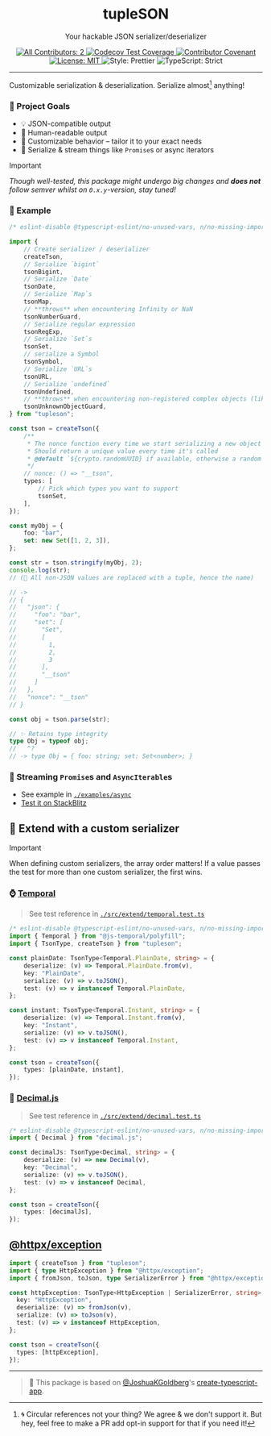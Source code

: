 <h1 align="center">tupleSON</h1>

<p align="center">Your hackable JSON serializer/deserializer</p>

<p align="center">
	<a href="#contributors" target="_blank">
<!-- prettier-ignore-start -->
<!-- ALL-CONTRIBUTORS-BADGE:START - Do not remove or modify this section -->
<img alt="All Contributors: 2" src="https://img.shields.io/badge/all_contributors-2-21bb42.svg" />
<!-- ALL-CONTRIBUTORS-BADGE:END -->
<!-- prettier-ignore-end -->
</a>
	<a href="https://codecov.io/gh/trpc/tupleson" target="_blank">
		<img alt="Codecov Test Coverage" src="https://codecov.io/gh/trpc/tupleson/branch/main/graph/badge.svg"/>
	</a>
	<a href="https://github.com/trpc/tupleson/blob/main/.github/CODE_OF_CONDUCT.md" target="_blank">
		<img alt="Contributor Covenant" src="https://img.shields.io/badge/code_of_conduct-enforced-21bb42" />
	</a>
	<a href="https://github.com/trpc/tupleson/blob/main/LICENSE.md" target="_blank">
		<img alt="License: MIT" src="https://img.shields.io/github/license/trpc/tupleson?color=21bb42">
	</a>
	<img alt="Style: Prettier" src="https://img.shields.io/badge/style-prettier-21bb42.svg" />
	<img alt="TypeScript: Strict" src="https://img.shields.io/badge/typescript-strict-21bb42.svg" />
</p>

---

Customizable serialization & deserialization.
Serialize almost[^1] anything!

[^1]:
    🌀 Circular references not your thing? We agree & we don't support it.
    But hey, feel free to make a PR add opt-in support for that if you need it!

### 🎯 Project Goals

- 💡 JSON-compatible output
- 📖 Human-readable output
- 🔧 Customizable behavior – tailor it to your exact needs
- 🌊 Serialize & stream things like `Promise`s or async iterators

> [!IMPORTANT]  
> _Though well-tested, this package might undergo big changes and **does not** follow semver whilst on `0.x.y`-version, stay tuned!_

### 👀 Example

```ts
/* eslint-disable @typescript-eslint/no-unused-vars, n/no-missing-import */

import {
	// Create serializer / deserializer
	createTson,
	// Serialize `bigint`
	tsonBigint,
	// Serialize `Date`
	tsonDate,
	// Serialize `Map`s
	tsonMap,
	// **throws** when encountering Infinity or NaN
	tsonNumberGuard,
	// Serialize regular expression
	tsonRegExp,
	// Serialize `Set`s
	tsonSet,
	// serialize a Symbol
	tsonSymbol,
	// Serialize `URL`s
	tsonURL,
	// Serialize `undefined`
	tsonUndefined,
	// **throws** when encountering non-registered complex objects (like class instances)
	tsonUnknownObjectGuard,
} from "tupleson";

const tson = createTson({
	/**
	 * The nonce function every time we start serializing a new object
	 * Should return a unique value every time it's called
	 * @default `${crypto.randomUUID} if available, otherwise a random string generated by Math.random`
	 */
	// nonce: () => "__tson",
	types: [
		// Pick which types you want to support
		tsonSet,
	],
});

const myObj = {
	foo: "bar",
	set: new Set([1, 2, 3]),
};

const str = tson.stringify(myObj, 2);
console.log(str);
// (👀 All non-JSON values are replaced with a tuple, hence the name)

// ->
// {
//   "json": {
//     "foo": "bar",
//     "set": [
//       "Set",
//       [
//         1,
//         2,
//         3
//       ],
//       "__tson"
//     ]
//   },
//   "nonce": "__tson"
// }

const obj = tson.parse(str);

// ✨ Retains type integrity
type Obj = typeof obj;
//   ^?
// -> type Obj = { foo: string; set: Set<number>; }
```

### 🤯 Streaming `Promise`s and `AsyncIterable`s

- See example in [`./examples/async`](./examples/async)
- [Test it on StackBlitz](https://stackblitz.com/github/trpc/tupleson/tree/main/examples/async?file=src/app/page.tsx)

## 🧩 Extend with a custom serializer

> [!IMPORTANT]
> When defining custom serializers, the array order matters! If a value passes the test for more than one custom serializer, the first wins.

### ⌚️ [Temporal](https://www.npmjs.com/package/@js-temporal/polyfill)

> See test reference in [`./src/extend/temporal.test.ts`](./src/extend/temporal.test.ts)

```ts
/* eslint-disable @typescript-eslint/no-unused-vars, n/no-missing-import, n/no-unpublished-import */
import { Temporal } from "@js-temporal/polyfill";
import { TsonType, createTson } from "tupleson";

const plainDate: TsonType<Temporal.PlainDate, string> = {
	deserialize: (v) => Temporal.PlainDate.from(v),
	key: "PlainDate",
	serialize: (v) => v.toJSON(),
	test: (v) => v instanceof Temporal.PlainDate,
};

const instant: TsonType<Temporal.Instant, string> = {
	deserialize: (v) => Temporal.Instant.from(v),
	key: "Instant",
	serialize: (v) => v.toJSON(),
	test: (v) => v instanceof Temporal.Instant,
};

const tson = createTson({
	types: [plainDate, instant],
});
```

### 🧮 [Decimal.js](https://github.com/MikeMcl/decimal.js)

> See test reference in [`./src/extend/decimal.test.ts`](./src/extend/decimal.test.ts)

```ts
/* eslint-disable @typescript-eslint/no-unused-vars, n/no-missing-import, n/no-unpublished-import */
import { Decimal } from "decimal.js";

const decimalJs: TsonType<Decimal, string> = {
	deserialize: (v) => new Decimal(v),
	key: "Decimal",
	serialize: (v) => v.toJSON(),
	test: (v) => v instanceof Decimal,
};

const tson = createTson({
	types: [decimalJs],
});
```

## [@httpx/exception](https://github.com/belgattitude/httpx/tree/main/packages/exception#httpxexception)

```typescript
import { createTson } from "tupleson";
import { type HttpException } from "@httpx/exception";
import { fromJson, toJson, type SerializerError } from "@httpx/exception/serializer";

const httpException: TsonType<HttpException | SerializerError, string> = {
  key: "HttpException",
  deserialize: (v) => fromJson(v),
  serialize: (v) => toJson(v),
  test: (v) => v instanceof HttpException,
};

const tson = createTson({
  types: [httpException],
});

```

---

<!-- ## All contributors ✨

<a href="https://github.com/trpc/tupleson/graphs/contributors">
  <p align="center">
    <img width="720" src="https://contrib.rocks/image?repo=trpc/tupleson" alt="A table of avatars from the project's contributors" />
  </p>
</a> -->

<!-- spellchecker: enable -->

<!-- You can remove this notice if you don't want it 🙂 no worries! -->

> 💙 This package is based on [@JoshuaKGoldberg](https://github.com/JoshuaKGoldberg)'s [create-typescript-app](https://github.com/JoshuaKGoldberg/create-typescript-app).
